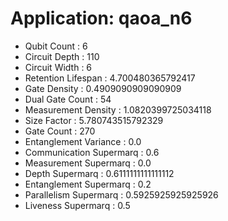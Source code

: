 # Application: qaoa_n6
- Qubit Count : 6
- Circuit Depth : 110
- Circuit Width : 6
- Retention Lifespan : 4.700480365792417
- Gate Density : 0.4909090909090909
- Dual Gate Count : 54
- Measurement Density : 1.0820399725034118
- Size Factor : 5.780743515792329
- Gate Count : 270
- Entanglement Variance : 0.0
- Communication Supermarq : 0.6
- Measurement Supermarq : 0.0
- Depth Supermarq : 0.6111111111111112
- Entanglement Supermarq : 0.2
- Parallelism Supermarq : 0.5925925925925926
- Liveness Supermarq : 0.5
